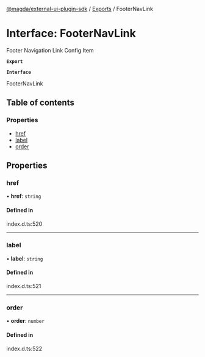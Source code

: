 [@magda/external-ui-plugin-sdk](../README.md) / [Exports](../modules.md) / FooterNavLink

# Interface: FooterNavLink

Footer Navigation Link Config Item

**`Export`**

**`Interface`**

FooterNavLink

## Table of contents

### Properties

- [href](FooterNavLink.md#href)
- [label](FooterNavLink.md#label)
- [order](FooterNavLink.md#order)

## Properties

### href

• **href**: `string`

#### Defined in

index.d.ts:520

---

### label

• **label**: `string`

#### Defined in

index.d.ts:521

---

### order

• **order**: `number`

#### Defined in

index.d.ts:522
